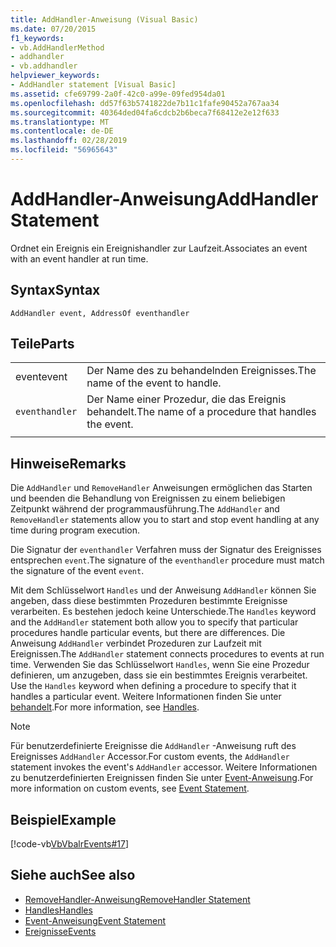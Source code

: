 ```yaml
---
title: AddHandler-Anweisung (Visual Basic)
ms.date: 07/20/2015
f1_keywords:
- vb.AddHandlerMethod
- addhandler
- vb.addhandler
helpviewer_keywords:
- AddHandler statement [Visual Basic]
ms.assetid: cfe69799-2a0f-42c0-a99e-09fed954da01
ms.openlocfilehash: dd57f63b5741822de7b11c1fafe90452a767aa34
ms.sourcegitcommit: 40364ded04fa6cdcb2b6beca7f68412e2e12f633
ms.translationtype: MT
ms.contentlocale: de-DE
ms.lasthandoff: 02/28/2019
ms.locfileid: "56965643"
---
```

# <a name="addhandler-statement"></a><span data-ttu-id="a9c20-102">AddHandler-Anweisung</span><span class="sxs-lookup"><span data-stu-id="a9c20-102">AddHandler Statement</span></span>
<span data-ttu-id="a9c20-103">Ordnet ein Ereignis ein Ereignishandler zur Laufzeit.</span><span class="sxs-lookup"><span data-stu-id="a9c20-103">Associates an event with an event handler at run time.</span></span>  
  
## <a name="syntax"></a><span data-ttu-id="a9c20-104">Syntax</span><span class="sxs-lookup"><span data-stu-id="a9c20-104">Syntax</span></span>  
  
```  
AddHandler event, AddressOf eventhandler  
```  
  
## <a name="parts"></a><span data-ttu-id="a9c20-105">Teile</span><span class="sxs-lookup"><span data-stu-id="a9c20-105">Parts</span></span>  
|||
|---|---|
|<span data-ttu-id="a9c20-106">event</span><span class="sxs-lookup"><span data-stu-id="a9c20-106">event</span></span>|<span data-ttu-id="a9c20-107">Der Name des zu behandelnden Ereignisses.</span><span class="sxs-lookup"><span data-stu-id="a9c20-107">The name of the event to handle.</span></span>|  
|`eventhandler`|<span data-ttu-id="a9c20-108">Der Name einer Prozedur, die das Ereignis behandelt.</span><span class="sxs-lookup"><span data-stu-id="a9c20-108">The name of a procedure that handles the event.</span></span>|
|||
  
## <a name="remarks"></a><span data-ttu-id="a9c20-109">Hinweise</span><span class="sxs-lookup"><span data-stu-id="a9c20-109">Remarks</span></span>  
 <span data-ttu-id="a9c20-110">Die `AddHandler` und `RemoveHandler` Anweisungen ermöglichen das Starten und beenden die Behandlung von Ereignissen zu einem beliebigen Zeitpunkt während der programmausführung.</span><span class="sxs-lookup"><span data-stu-id="a9c20-110">The `AddHandler` and `RemoveHandler` statements allow you to start and stop event handling at any time during program execution.</span></span>  
  
 <span data-ttu-id="a9c20-111">Die Signatur der `eventhandler` Verfahren muss der Signatur des Ereignisses entsprechen `event`.</span><span class="sxs-lookup"><span data-stu-id="a9c20-111">The signature of the `eventhandler` procedure must match the signature of the event `event`.</span></span>  
  
 <span data-ttu-id="a9c20-112">Mit dem Schlüsselwort `Handles` und der Anweisung `AddHandler` können Sie angeben, dass diese bestimmten Prozeduren bestimmte Ereignisse verarbeiten. Es bestehen jedoch keine Unterschiede.</span><span class="sxs-lookup"><span data-stu-id="a9c20-112">The `Handles` keyword and the `AddHandler` statement both allow you to specify that particular procedures handle particular events, but there are differences.</span></span> <span data-ttu-id="a9c20-113">Die Anweisung `AddHandler` verbindet Prozeduren zur Laufzeit mit Ereignissen.</span><span class="sxs-lookup"><span data-stu-id="a9c20-113">The `AddHandler` statement connects procedures to events at run time.</span></span> <span data-ttu-id="a9c20-114">Verwenden Sie das Schlüsselwort `Handles`, wenn Sie eine Prozedur definieren, um anzugeben, dass sie ein bestimmtes Ereignis verarbeitet. </span><span class="sxs-lookup"><span data-stu-id="a9c20-114">Use the `Handles` keyword when defining a procedure to specify that it handles a particular event.</span></span> <span data-ttu-id="a9c20-115">Weitere Informationen finden Sie unter [behandelt](../../../visual-basic/language-reference/statements/handles-clause.md).</span><span class="sxs-lookup"><span data-stu-id="a9c20-115">For more information, see [Handles](../../../visual-basic/language-reference/statements/handles-clause.md).</span></span>  
  
> [!NOTE]
>  <span data-ttu-id="a9c20-116">Für benutzerdefinierte Ereignisse die `AddHandler` -Anweisung ruft des Ereignisses `AddHandler` Accessor.</span><span class="sxs-lookup"><span data-stu-id="a9c20-116">For custom events, the `AddHandler` statement invokes the event's `AddHandler` accessor.</span></span> <span data-ttu-id="a9c20-117">Weitere Informationen zu benutzerdefinierten Ereignissen finden Sie unter [Event-Anweisung](../../../visual-basic/language-reference/statements/event-statement.md).</span><span class="sxs-lookup"><span data-stu-id="a9c20-117">For more information on custom events, see [Event Statement](../../../visual-basic/language-reference/statements/event-statement.md).</span></span>  
  
## <a name="example"></a><span data-ttu-id="a9c20-118">Beispiel</span><span class="sxs-lookup"><span data-stu-id="a9c20-118">Example</span></span>  
 [!code-vb[VbVbalrEvents#17](~/samples/snippets/visualbasic/VS_Snippets_VBCSharp/VbVbalrEvents/VB/Class1.vb#17)]  
  
## <a name="see-also"></a><span data-ttu-id="a9c20-119">Siehe auch</span><span class="sxs-lookup"><span data-stu-id="a9c20-119">See also</span></span>
- [<span data-ttu-id="a9c20-120">RemoveHandler-Anweisung</span><span class="sxs-lookup"><span data-stu-id="a9c20-120">RemoveHandler Statement</span></span>](../../../visual-basic/language-reference/statements/removehandler-statement.md)
- [<span data-ttu-id="a9c20-121">Handles</span><span class="sxs-lookup"><span data-stu-id="a9c20-121">Handles</span></span>](../../../visual-basic/language-reference/statements/handles-clause.md)
- [<span data-ttu-id="a9c20-122">Event-Anweisung</span><span class="sxs-lookup"><span data-stu-id="a9c20-122">Event Statement</span></span>](../../../visual-basic/language-reference/statements/event-statement.md)
- [<span data-ttu-id="a9c20-123">Ereignisse</span><span class="sxs-lookup"><span data-stu-id="a9c20-123">Events</span></span>](../../../visual-basic/programming-guide/language-features/events/index.md)
